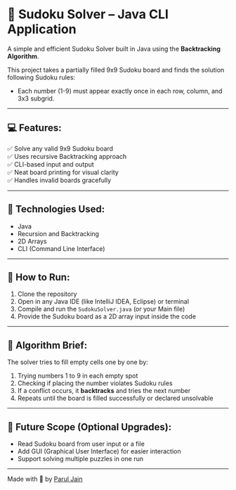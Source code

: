 # 🧩 Sudoku Solver – Java CLI Application

A simple and efficient Sudoku Solver built in Java using the **Backtracking Algorithm**.

This project takes a partially filled 9x9 Sudoku board and finds the solution following Sudoku rules:
- Each number (1-9) must appear exactly once in each row, column, and 3x3 subgrid.

---

## 💻 Features:
✅ Solve any valid 9x9 Sudoku board  
✅ Uses recursive Backtracking approach  
✅ CLI-based input and output  
✅ Neat board printing for visual clarity  
✅ Handles invalid boards gracefully

---

## 🚀 Technologies Used:
- Java
- Recursion and Backtracking
- 2D Arrays
- CLI (Command Line Interface)

---

## 🎯 How to Run:
1. Clone the repository
2. Open in any Java IDE (like IntelliJ IDEA, Eclipse) or terminal
3. Compile and run the `SudokuSolver.java` (or your Main file)
4. Provide the Sudoku board as a 2D array input inside the code

---

## 📜 Algorithm Brief:
The solver tries to fill empty cells one by one by:
1. Trying numbers 1 to 9 in each empty spot
2. Checking if placing the number violates Sudoku rules
3. If a conflict occurs, it **backtracks** and tries the next number
4. Repeats until the board is filled successfully or declared unsolvable

---

## 🌟 Future Scope (Optional Upgrades):
- Read Sudoku board from user input or a file
- Add GUI (Graphical User Interface) for easier interaction
- Support solving multiple puzzles in one run

---

Made with 💖 by [Parul Jain](https://www.linkedin.com/in/enggparul-jain216/)

